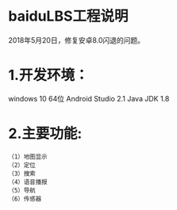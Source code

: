 # baiduLBS工程说明
####
2018年5月20日，修复安卓8.0闪退的问题。
# 1.开发环境：
windows 10 64位
Android Studio 2.1
Java JDK 1.8

# 2.主要功能:
    （1）地图显示
    （2）定位
    （3）搜索
    （4）语音播报
    （5）导航
    （6）传感器

